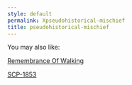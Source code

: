 ```yaml
---
style: default
permalink: Xpseudohistorical-mischief
title: pseudohistorical-mischief
---
```

You may also like:

[Remembrance Of Walking](http://scp-wiki.net/remembrance-of-walking)

[SCP-1853](http://scp-wiki.net/scp-1853)

